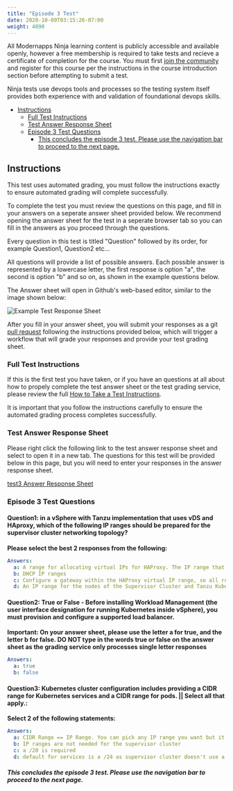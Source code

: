 ```yaml
---
title: "Episode 3 Test"
date: 2020-10-09T03:15:26-07:00
weight: 4090
---
```


All Modernapps Ninja learning content is publicly accessible and available openly, however a free membership is required to take tests and recieve a certificate of completion for the course. You must first [join the community](https://modernapps.ninja/about/membership/) and register for this course per the instructions in the course introduction section before attempting to submit a test.

Ninja tests use devops tools and processes so the testing system itself provides both experience with and validation of foundational devops skills. 

- [Instructions](#instructions)
  - [Full Test Instructions](#full-test-instructions)
  - [Test Answer Response Sheet](#test-answer-response-sheet)
  - [Episode 3 Test Questions](#episode-3-test-questions)
      - [This concludes the episode 3 test. Please use the navigation bar to proceed to the next page.](#this-concludes-the-episode-3-test-please-use-the-navigation-bar-to-proceed-to-the-next-page)

## Instructions

This test uses automated grading, you must follow the instructions exactly to ensure automated grading will complete successfully. 

To complete the test you must review the questions on this page, and fill in your answers on a seperate answer sheet provided below. We recommend opening the answer sheet for the test in a seperate browser tab so you can fill in the answers as you proceed through the questions. 

Every question in this test is titled "Question" followed by its order, for example Question1, Question2 etc...

All questions will provide a list of possible answers. Each possible answer is represented by a lowercase letter, the first response is option "a", the second is option "b" and so on, as shown in the example questions below. 

The Answer sheet will open in Github's web-based editor, similar to the image shown below:

![Example Test Response Sheet](/vSphereTanzu301_vt4163/admin/assets/images/blank_test_screen_example.png)  

After you fill in your answer sheet, you will submit your responses as a git [pull request](https://docs.github.com/en/github/collaborating-with-issues-and-pull-requests/about-pull-requests) following the instructions provided below, which will trigger a workflow that will grade your responses and provide your test grading sheet. 

### Full Test Instructions

If this is the first test you have taken, or if you have an questions at all about how to propely complete the test answer sheet or the test grading service, please review the full [How to Take a Test Instructions](https://modernapps.ninja/course_repo_template_ct8279/docs/reference/testinstructions/).  

It is important that you follow the instructions carefully to ensure the automated grading process completes successfully.

### Test Answer Response Sheet

Please right click the following link to the test answer response sheet and select to open it in a new tab. The questions for this test will be provided below in this page, but you will need to enter your responses in the answer response sheet. 

[test3 Answer Response Sheet](https://github.com/modernappsninja/vSphereTanzu301_vt4163/edit/main/static/admin/userdata/tests/test3.yml)  

### Episode 3 Test Questions

#### **Question1:** in a vSphere with Tanzu implementation that uses vDS and HAproxy, which of the following IP ranges should be prepared for the supervisor cluster networking topology?  <!-- omit in toc -->

**Please select the best 2 responses from the following:**

```yml
Answers:
  a: A range for allocating virtual IPs for HAProxy. The IP range that you configure for the virtual servers of HAProxy are reserved by the load balancer appliance. 
  b: DHCP IP ranges
  c: Configure a gateway within the HAProxy virtual IP range, so all routes to that gateway will succeed.
  d: An IP range for the nodes of the Supervisor Cluster and Tanzu Kubernetes clusters.
```

#### **Question2:** True or False - Before installing Workload Management (the user interface designation for running Kubernetes inside vSphere), you must provision and configure a supported load balancer. <!-- omit in toc -->

**Important: On your answer sheet, please use the letter a for true, and the letter b for false. DO NOT type in the words true or false on the answer sheet as the grading service only processes single letter responses**

```yml
Answers:
  a: true
  b: false
```

#### **Question3:** Kubernetes cluster configuration includes providing a CIDR range for Kubernetes services and a CIDR range for pods. || Select all that apply.: <!-- omit in toc -->

**Select 2 of the following statements:**

```yml
Answers:
  a: CIDR Range == IP Range. You can pick any IP range you want but it must not conflict with anything else on the management or workload networks.
  b: IP ranges are not needed for the supervisor cluster
  c: a /20 is required
  d: default for services is a /24 as supervisor cluster doesn't use a lot ... but this can be changed.
```


##### This concludes the episode 3 test. Please use the navigation bar to proceed to the next page.
